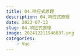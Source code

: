 ```yaml
---
title: 04.响应式原理
description: 04.响应式原理
date: 2023-07-13
slug: 04.响应式原理
image: 202412211946837.png
categories:
    - Vue
---
```


